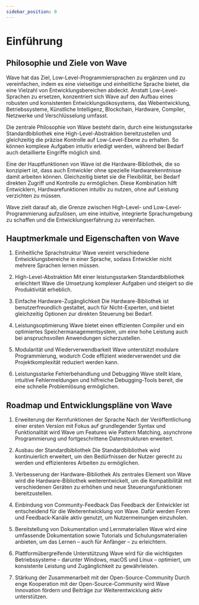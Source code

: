 ```yaml
---
sidebar_position: 0
---
```


# Einführung
## Philosophie und Ziele von Wave
Wave hat das Ziel, Low-Level-Programmiersprachen zu ergänzen und zu vereinfachen, indem es eine vielseitige und einheitliche Sprache bietet, die eine Vielzahl von Entwicklungsbereichen abdeckt. Anstatt Low-Level-Sprachen zu ersetzen, konzentriert sich Wave auf den Aufbau eines robusten und konsistenten Entwicklungsökosystems, das Webentwicklung, Betriebssysteme, Künstliche Intelligenz, Blockchain, Hardware, Compiler, Netzwerke und Verschlüsselung umfasst.

Die zentrale Philosophie von Wave besteht darin, durch eine leistungsstarke Standardbibliothek eine High-Level-Abstraktion bereitzustellen und gleichzeitig die präzise Kontrolle auf Low-Level-Ebene zu erhalten. So können komplexe Aufgaben intuitiv erledigt werden, während bei Bedarf auch detaillierte Eingriffe möglich sind.

Eine der Hauptfunktionen von Wave ist die Hardware-Bibliothek, die so konzipiert ist, dass auch Entwickler ohne spezielle Hardwarekenntnisse damit arbeiten können. Gleichzeitig bietet sie die Flexibilität, bei Bedarf direkten Zugriff und Kontrolle zu ermöglichen. Diese Kombination hilft Entwicklern, Hardwarefunktionen intuitiv zu nutzen, ohne auf Leistung verzichten zu müssen.

Wave zielt darauf ab, die Grenze zwischen High-Level- und Low-Level-Programmierung aufzulösen, um eine intuitive, integrierte Sprachumgebung zu schaffen und die Entwicklungserfahrung zu vereinfachen.

## Hauptmerkmale und Eigenschaften von Wave
1. Einheitliche Sprachstruktur
Wave vereint verschiedene Entwicklungsbereiche in einer Sprache, sodass Entwickler nicht mehrere Sprachen lernen müssen.

2. High-Level-Abstraktion
Mit einer leistungsstarken Standardbibliothek erleichtert Wave die Umsetzung komplexer Aufgaben und steigert so die Produktivität erheblich.

3. Einfache Hardware-Zugänglichkeit
Die Hardware-Bibliothek ist benutzerfreundlich gestaltet, auch für Nicht-Experten, und bietet gleichzeitig Optionen zur direkten Steuerung bei Bedarf.

4. Leistungsoptimierung
Wave bietet einen effizienten Compiler und ein optimiertes Speichermanagementsystem, um eine hohe Leistung auch bei anspruchsvollen Anwendungen sicherzustellen.

5. Modularität und Wiederverwendbarkeit
Wave unterstützt modulare Programmierung, wodurch Code effizient wiederverwendet und die Projektkomplexität reduziert werden kann.

6. Leistungsstarke Fehlerbehandlung und Debugging
Wave stellt klare, intuitive Fehlermeldungen und hilfreiche Debugging-Tools bereit, die eine schnelle Problemlösung ermöglichen.

## Roadmap und Entwicklungspläne von Wave
1. Erweiterung der Kernfunktionen der Sprache
Nach der Veröffentlichung einer ersten Version mit Fokus auf grundlegender Syntax und Funktionalität wird Wave um Features wie Pattern Matching, asynchrone Programmierung und fortgeschrittene Datenstrukturen erweitert.

2. Ausbau der Standardbibliothek
Die Standardbibliothek wird kontinuierlich erweitert, um den Bedürfnissen der Nutzer gerecht zu werden und effizienteres Arbeiten zu ermöglichen.

3. Verbesserung der Hardware-Bibliothek
Als zentrales Element von Wave wird die Hardware-Bibliothek weiterentwickelt, um die Kompatibilität mit verschiedenen Geräten zu erhöhen und neue Steuerungsfunktionen bereitzustellen.

4. Einbindung von Community-Feedback
Das Feedback der Entwickler ist entscheidend für die Weiterentwicklung von Wave. Dafür werden Foren und Feedback-Kanäle aktiv genutzt, um Nutzermeinungen einzuholen.

5. Bereitstellung von Dokumentation und Lernmaterialien
Wave wird eine umfassende Dokumentation sowie Tutorials und Schulungsmaterialien anbieten, um das Lernen – auch für Anfänger – zu erleichtern.

6. Plattformübergreifende Unterstützung
Wave wird für die wichtigsten Betriebssysteme – darunter Windows, macOS und Linux – optimiert, um konsistente Leistung und Zugänglichkeit zu gewährleisten.

7. Stärkung der Zusammenarbeit mit der Open-Source-Community
Durch enge Kooperation mit der Open-Source-Community wird Wave Innovation fördern und Beiträge zur Weiterentwicklung aktiv unterstützen.